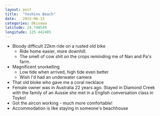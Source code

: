 ```yaml
---
layout: post
title:  "Yoshino Beach"
date:   2015-06-15
categories: Okinawa
latitude: 24.748549
longitude: 125.442405
---
```


- Bloody difficult 22km ride on a rusted old bike
  - Ride home easier, more downhill.
  - The smell of cow shit on the crops reminding me of Nan and Pa's farm.
- Magnificent snorkelling
  - Low tide when arrived, high tide even better
  - Wish I'd had an underwater camera
- That old bloke who gave me a coral necklace
- Female owner was in Australia 22 years ago. Stayed in Diamond Creek with the family of an Aussie she met in a English conversation class in Toyko!
- Got the aircon working - much more comfortable!
- Accommodation is like staying in someone's beachhouse
